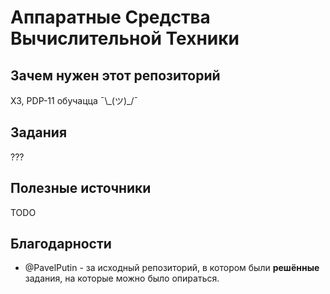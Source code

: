# Аппаратные Средства Вычислительной Техники

## Зачем нужен этот репозиторий

ХЗ, PDP-11 обучацца ¯\\\_(ツ)\_/¯

## Задания

???

## Полезные источники

TODO

## Благодарности

- @PavelPutin - за исходный репозиторий, в котором были **решённые** задания, на которые можно было опираться.
